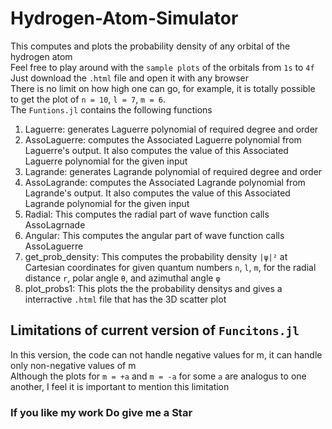 # Hydrogen-Atom-Simulator
This computes and plots the probability density of any orbital of the hydrogen atom \
Feel free to play around with the `sample plots` of the orbitals from `1s` to `4f` \
Just download the `.html` file and open it with any browser \
There is no limit on how high one can go, for example, it is totally possible to get the plot of `n = 10`, `l = 7`, `m = 6`. \
The `Funtions.jl` contains the following functions  
  1. Laguerre: generates Laguerre polynomial of required degree and order 
  2. AssoLaguerre: computes the Associated Laguerre polynomial from Laguerre's output. It also computes the value of this Associated Laguerre polynomial for the given input 
  3. Lagrande: generates Lagrande polynomial of required degree and order 
  4. AssoLagrande: computes the Associated Lagrande polynomial from Lagrande's output. It also computes the value of this Associated Lagrande polynomial for the given input 
  5. Radial: This computes the radial part of wave function calls AssoLagrnade 
  6. Angular: This computes the angular part of wave function calls AssoLaguerre 
  7. get_prob_density: This computes the probability density `|ψ|²` at Cartesian coordinates for given quantum numbers `n`, `l`, `m`, for the radial distance `r`, polar angle `θ`, and azimuthal angle `φ` 
  8. plot_probs1: This plots the the probability densitys and gives a interractive `.html` file that has the 3D scatter plot 
## Limitations of current version of `Funcitons.jl`
In this version, the code can not handle negative values for m, it can handle only non-negative values of m \
Although the plots for `m = +a` and `m = -a` for some `a` are analogus to one another, I feel it is important to mention this limitation 
### If you like my work Do give me a Star 
